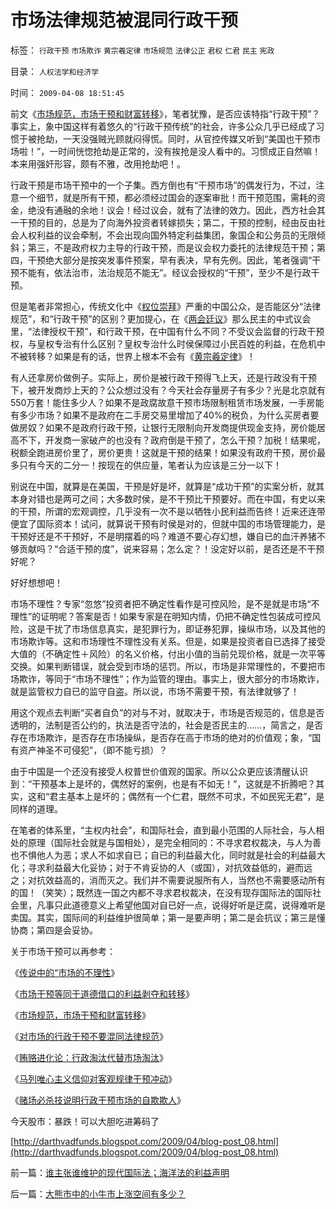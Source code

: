 # 市场法律规范被混同行政干预

标签： `行政干预` `市场欺诈` `黄宗羲定律` `市场规范` `法律公正` `君权` `仁君` `民主` `宪政` 

目录： `人权法学和经济学`

时间： `2009-04-08 18:51:45`

前文《[市场规范，市场干预和财富转移](../../../2009/4/7/市场规范，市场干预和财富转移.md)》，笔者犹豫，是否应该特指“行政干预”？事实上，象中国这样有着悠久的“行政干预传统”的社会，许多公众几乎已经成了习惯于被抢劫，一天没强贼光顾就闷得慌。同时，从官控传媒又听到“美国也干预市场啦！”，一时间恍惚抢劫是正常的，没有挨抢是没人看中的。习惯成正自然嘛！本来用强奸形容，颇有不雅，改用抢劫吧！。

行政干预是市场干预中的一个子集。西方倒也有“干预市场”的偶发行为，不过，注意一个细节，就是所有干预，都必须经过国会的逐案审批！而干预范围，需耗的资金，绝没有通融的余地！议会！经过议会，就有了法律的效力。因此，西方社会其一干预的目的，总是为了向海外投资者转嫁损失；第二，干预的控制，经由反由社会人权利益的议会牵制，不会出现向国外特定利益集团，象国企和公务员的无限倾斜；第三，不是政府权力主导的行政干预，而是议会权力委托的法律规范干预；第四，干预绝大部分是按突发事件预案，早有表决，早有先例。因此，笔者强调“干预不能有，依法治市，法治规范不能无”。经议会授权的“干预”，至少不是行政干预。

但是笔者非常担心，传统文化中《[权位崇拜](../../../2008/10/10/中国式诡辩：官本位文化之权位崇拜心魔.md)》严重的中国公众，是否能区分“法律规范”，和“行政干预”的区别？更加提心，在《[两会廷议](../../../2009/3/16/欣赏两会代表们的之无私代议.md)》那么民主的中式议会里，“法律授权干预”，和行政干预，在中国有什么不同？不受议会监督的行政干预权，与皇权专治有什么区别？皇权专治什么时侯保障过小民百姓的利益，在危机中不被转移？如果是有的话，世界上根本不会有《[黄宗羲定律](../../../2009/2/9/人权经济学之“黄宗羲定律”.md)》！

有人还拿房价做例子。实际上，房价是被行政干预得飞上天，还是行政没有干预下，被开发商炒上天的？公众想过没有？今天社会存量房子有多少？光是北京就有550万套！能住多少人？如果不是政腐故意干预市场限制租赁市场发展，一手房能有多少市场？如果不是政府在二手房交易里增加了40%的税负，为什么买房者要做房奴？如果不是政府行政干预，让银行无限制向开发商提供现金支持，房价能居高不下，开发商一家破产的也没有？政府倒是干预了，怎么干预？加税！结果呢，税额全跑进房价里了，房价更贵！这就是干预的结果！如果没有政府干预，房价最多只有今天的二分一！按现在的供应量，笔者认为应该是三分一以下！

别说在中国，就算是在美国，干预是好是坏，就算是“成功干预”的实案分析，就其本身对错也是两可之间；大多数时侯，是不干预比干预要好。而在中国，有史以来的干预，所谓的宏观调控，几乎没有一次不是以牺牲小民利益而告终！近来还连带便宜了国际资本！试问，就算说干预有时侯是对的，但就中国的市场管理能力，是干预好还是不干预好，不是明摆着的吗？难道不要心存幻想，嫌自已的血汗养猪不够贡献吗？“合适干预的度”，说来容易；怎么定？！没定好以前，是否还是不干预好呢？

好好想想吧！

市场不理性？专家“忽悠”投资者把不确定性看作是可控风险，是不是就是市场“不理性”的证明呢？答案是否！如果专家是在明知内情，仍把不确定性包装成可控风险，这是干扰了市场信息真实，是犯罪行为，即证券犯罪，操纵市场，以及其他的市场欺诈等。这和市场理性不理性没有关系。但是，如果是投资者自已选择了接受大值的（不确定性＋风险）的名义价格，付出小值的当前兑现价格，就是一次平等交换。如果判断错误，就会受到市场的惩罚。所以，市场是非常理性的，不要把市场欺诈，等同于“市场不理性”；作为监管的理由。事实上，很大部分的市场欺诈，就是监管权力自已的监守自盗。所以说，市场不需要干预，有法律就够了！

用这个观点去判断“买者自负”的对与不对，就取决于，市场是否规范的，信息是否透明的，法制是否公约的，执法是否守法的，社会是否民主的……，简言之，是否存在市场欺诈，是否存在市场操纵，是否存在高于市场的绝对的价值观；象，“国有资产神圣不可侵犯”，（即不能亏损）？

由于中国是一个还没有接受人权普世价值观的国家。所以公众更应该清醒认识到：“干预基本上是坏的，偶然好的案例，也是有不如无！”，这就是不折腾吧？其实，这和“君主基本上是坏的；偶然有一个仁君，既然不可求，不如民宪无君”，是同样的道理。

在笔者的体系里，“主权内社会”，和国际社会，直到最小范围的人际社会，与人相处的原理（国际社会就是与国相处），是完全相同的：不寻求君权裁决，与人为善也不惧他人为恶；求人不如求自已；自已的利益最大化，同时就是社会的利益最大化；寻求利益最大化妥协；对于不肯妥协的人（或国），对抗效益低的，避而远之；对抗效益高的，消而灭之。我们并不需要说服所有人，当然也不需要感动所有的国！（笑笑）；既然连一国之内都不寻求君权裁决，在没有现存国际法的国际社会里，凡事只此道德意义上希望他国对自已好一点，说得好听是迂腐，说得难听是卖国。其实，国际间的利益维护很简单；第一是要声明；第二是会抗议；第三是懂协商；第四是会妥协。

关于市场干预可以再参考：

《[传说中的“市场的不理性](../../../2009/4/5/传说中的“市场的不理性”.md)》

《[市场干预等同于道德借口的利益剥夺和转移](../../../2009/4/6/“市场不理性”道德借口操纵利益剥夺和财富转移.md)》

《[市场规范，市场干预和财富转移](../../../2009/4/7/市场规范，市场干预和财富转移.md)》

《[对市场的行政干预不要混同法律规范](../../../2009/4/8/市场法律规范被混同行政干预.md)》

《[贿赂进化论：行政淘汰代替市场淘汰](http://blog.sina.com.cn/s/blog_5563a64d0100ci43.html)》

《[马列唯心主义信仰对客观规律干预冲动](../../../2009/5/1/人定胜天？马列唯心信仰对客观规律干预冲动.md)》

《[赌场必杀技说明行政干预市场的自欺欺人](../../../2009/5/1/赌场必杀技，市场计划经济行政干预之自欺欺人.md)》

今天股市：暴跌！可以大胆吃进筹码了

[http://darthvadfunds.blogspot.com/2009/04/blog-post_08.html](http://darthvadfunds.blogspot.com/2009/04/blog-post_08.html)



前一篇：[谁主张谁维护的现代国际法；海洋法的利益声明](../../../2009/4/7/谁主张谁维护的现代国际法；海洋法的利益声明.md)

后一篇：[大熊市中的小牛市上涨空间有多少？](../../../2009/4/10/大熊市中的小牛市上涨空间有多少？.md)